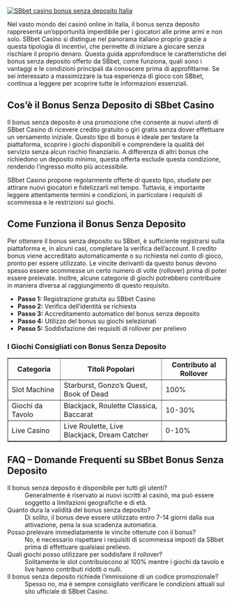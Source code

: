 [![SBbet casino bonus senza deposito Italia](https://123-caf.pages.dev/gitsignup.png)](https://vrmoo.ru/Bt82HjjY)

<p>Nel vasto mondo dei casinò online in Italia, il bonus senza deposito rappresenta un’opportunità imperdibile per i giocatori alle prime armi e non solo. SBbet Casino si distingue nel panorama italiano proprio grazie a questa tipologia di incentivi, che permette di iniziare a giocare senza rischiare il proprio denaro. Questa guida approfondisce le caratteristiche del bonus senza deposito offerto da SBbet, come funziona, quali sono i vantaggi e le condizioni principali da conoscere prima di approfittarne. Se sei interessato a massimizzare la tua esperienza di gioco con SBbet, continua a leggere per scoprire tutte le informazioni essenziali.</p>  <h2>Cos’è il Bonus Senza Deposito di SBbet Casino</h2> <p>Il bonus senza deposito è una promozione che consente ai nuovi utenti di SBbet Casino di ricevere credito gratuito o giri gratis senza dover effettuare un versamento iniziale. Questo tipo di bonus è ideale per testare la piattaforma, scoprire i giochi disponibili e comprendere la qualità del servizio senza alcun rischio finanziario. A differenza di altri bonus che richiedono un deposito minimo, questa offerta esclude questa condizione, rendendo l’ingresso molto più accessibile.</p> <p>SBbet Casino propone regolarmente offerte di questo tipo, studiate per attirare nuovi giocatori e fidelizzarli nel tempo. Tuttavia, è importante leggere attentamente termini e condizioni, in particolare i requisiti di scommessa e le restrizioni sui giochi.</p>  <h2>Come Funziona il Bonus Senza Deposito</h2> <p>Per ottenere il bonus senza deposito su SBbet, è sufficiente registrarsi sulla piattaforma e, in alcuni casi, completare la verifica dell’account. Il credito bonus viene accreditato automaticamente o su richiesta nel conto di gioco, pronto per essere utilizzato. Le vincite derivanti da questo bonus devono spesso essere scommesse un certo numero di volte (rollover) prima di poter essere prelevate. Inoltre, alcune categorie di giochi potrebbero contribuire in maniera diversa al raggiungimento di questo requisito.</p>  <ul>   <li><strong>Passo 1:</strong> Registrazione gratuita su SBbet Casino</li>   <li><strong>Passo 2:</strong> Verifica dell’identità se richiesta</li>   <li><strong>Passo 3:</strong> Accreditamento automatico del bonus senza deposito</li>   <li><strong>Passo 4:</strong> Utilizzo del bonus su giochi selezionati</li>   <li><strong>Passo 5:</strong> Soddisfazione dei requisiti di rollover per prelievo</li> </ul>  <h3>I Giochi Consigliati con Bonus Senza Deposito</h3> <table border="1" cellpadding="8" cellspacing="0">   <thead>     <tr>       <th>Categoria</th>       <th>Titoli Popolari</th>       <th>Contributo al Rollover</th>     </tr>   </thead>   <tbody>     <tr>       <td>Slot Machine</td>       <td>Starburst, Gonzo’s Quest, Book of Dead</td>       <td>100%</td>     </tr>     <tr>       <td>Giochi da Tavolo</td>       <td>Blackjack, Roulette Classica, Baccarat</td>       <td>10-30%</td>     </tr>     <tr>       <td>Live Casino</td>       <td>Live Roulette, Live Blackjack, Dream Catcher</td>       <td>0-10%</td>     </tr>   </tbody> </table>  <h2>FAQ – Domande Frequenti su SBbet Bonus Senza Deposito</h2> <dl>   <dt>Il bonus senza deposito è disponibile per tutti gli utenti?</dt>   <dd>Generalmente è riservato ai nuovi iscritti al casinò, ma può essere soggetto a limitazioni geografiche e di età.</dd>      <dt>Quanto dura la validità del bonus senza deposito?</dt>   <dd>Di solito, il bonus deve essere utilizzato entro 7-14 giorni dalla sua attivazione, pena la sua scadenza automatica.</dd>      <dt>Posso prelevare immediatamente le vincite ottenute con il bonus?</dt>   <dd>No, è necessario rispettare i requisiti di scommessa imposti da SBbet prima di effettuare qualsiasi prelievo.</dd>      <dt>Quali giochi posso utilizzare per soddisfare il rollover?</dt>   <dd>Solitamente le slot contribuiscono al 100% mentre i giochi da tavolo e live hanno contributi ridotti o nulli.</dd>      <dt>Il bonus senza deposito richiede l’immissione di un codice promozionale?</dt>   <dd>Spesso no, ma è sempre consigliato verificare le condizioni attuali sul sito ufficiale di SBbet Casino.</dd> </dl>